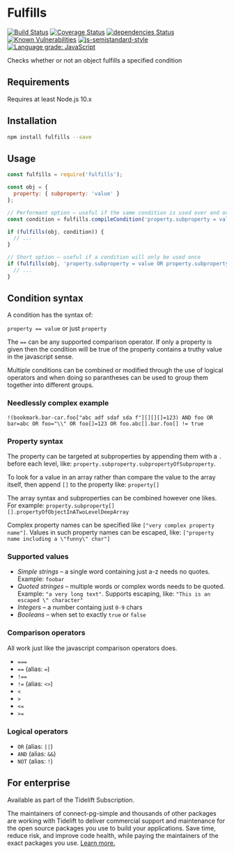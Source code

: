# Fulfills

[![Build Status](https://github.com/voxpelli/node-fulfills/workflows/Node%20CI/badge.svg)](https://launch-editor.github.com/actions?workflowID=Node%20CI&event=push&nwo=voxpelli%2Fnode-fulfills)
[![Coverage Status](https://coveralls.io/repos/voxpelli/node-fulfills/badge.svg)](https://coveralls.io/r/voxpelli/node-fulfills)
[![dependencies Status](https://david-dm.org/voxpelli/node-fulfills/status.svg)](https://david-dm.org/voxpelli/node-fulfills)
[![Known Vulnerabilities](https://snyk.io/test/github/voxpelli/node-fulfills/badge.svg?targetFile=package.json)](https://snyk.io/test/github/voxpelli/node-fulfills?targetFile=package.json)
[![js-semistandard-style](https://img.shields.io/badge/code%20style-semistandard-brightgreen.svg?style=flat)](https://github.com/Flet/semistandard)
[![Language grade: JavaScript](https://img.shields.io/lgtm/grade/javascript/g/voxpelli/node-fulfills.svg?logo=lgtm&logoWidth=18)](https://lgtm.com/projects/g/voxpelli/node-fulfills/context:javascript)

Checks whether or not an object fulfills a specified condition

## Requirements

Requires at least Node.js 10.x

## Installation

```bash
npm install fulfills --save
```

## Usage

```javascript
const fulfills = require('fulfills');

const obj = {
  property: { subproperty: 'value' }
};

// Performant option – useful if the same condition is used over and over again
const condition = fulfills.compileCondition('property.subproperty = value OR property.subproperty = 123');

if (fulfills(obj, condition)) {
  // ...
}

// Short option – useful if a condition will only be used once
if (fulfills(obj, 'property.subproperty = value OR property.subproperty = 123')) {
  // ...
}
```

## Condition syntax

A condition has the syntax of:

`property == value` or just `property`

The `==` can be any supported comparison operator. If only a property is given then the condition will be true of the property contains a truthy value in the javascript sense.

Multiple conditions can be combined or modified through the use of logical operators and when doing so parantheses can be used to group them together into different groups.

### Needlessly complex example

`!(bookmark.bar-car.foo["abc adf sdaf sda f"][][][]=123) AND foo OR bar=abc OR foo="\\" OR foo[]=123 OR foo.abc[].bar.foo[] != true`

### Property syntax

The property can be targeted at subproperties by appending them with a `.` before each level, like: `property.subproperty.subpropertyOfSubproperty`.

To look for a value in an array rather than compare the value to the array itself, then append `[]` to the property like: `property[]`

The array syntax and subproperties can be combined however one likes. For example: `property.subproperty[][].propertyOfObjectInATwoLevelDeepArray`

Complex property names can be specified like `["very complex property name"]`. Values in such property names can be escaped, like: `["property name including a \"funny\" char"]`

### Supported values

* *Simple strings* – a single word containing just a-z needs no quotes. Example: `foobar`
* *Quoted stringes* – multiple words or complex words needs to be quoted. Example: `"a very long text"`. Supports escaping, like: `"This is an escaped \" character"`
* *Integers* – a number containg just `0-9` chars
* *Booleans* – when set to exactly `true` or `false`

### Comparison operators

All work just like the javascript comparison operators does.

* `===`
* `==` (alias: `=`)
* `!==`
* `!=` (alias: `<>`)
* `<`
* `>`
* `<=`
* `>=`

### Logical operators

* `OR` (alias: `||`)
* `AND` (alias: `&&`)
* `NOT` (alias: `!`)

## For enterprise

Available as part of the Tidelift Subscription.

The maintainers of connect-pg-simple and thousands of other packages are working with Tidelift to deliver commercial support and maintenance for the open source packages you use to build your applications. Save time, reduce risk, and improve code health, while paying the maintainers of the exact packages you use. [Learn more.](https://tidelift.com/subscription/pkg/npm-fulfills?utm_source=npm-fulfills&utm_medium=referral&utm_campaign=enterprise)

